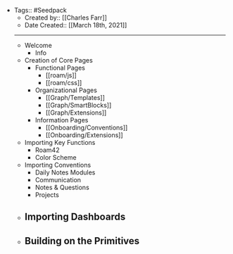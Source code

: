 - Tags:: #Seedpack
    - Created by:: [[Charles Farr]]
    - Date Created:: [[March 18th, 2021]]
    - ---
    - Welcome
        - Info
    - Creation of Core Pages
        - Functional Pages
            - [[roam/js]]
            - [[roam/css]]
        - Organizational Pages
            - [[Graph/Templates]]
            - [[Graph/SmartBlocks]]
            - [[Graph/Extensions]]
        - Information Pages
            - [[Onboarding/Conventions]]
            - [[Onboarding/Extensions]]
    - Importing Key Functions
        - Roam42
        - Color Scheme
    - Importing Conventions
        - Daily Notes Modules
        - Communication
        - Notes & Questions
        - Projects
    - Importing Dashboards
        - 
    - Building on the Primitives
        - 
